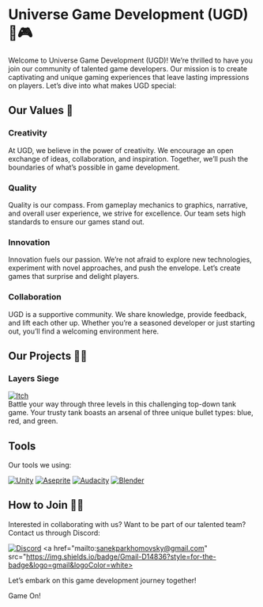 # Universe Game Development (UGD) 🌌🎮

Welcome to Universe Game Development (UGD)! We’re thrilled to have you join our community of talented game developers. Our mission is to create captivating and unique gaming experiences that leave lasting impressions on players. Let’s dive into what makes UGD special:

## Our Values 🌈

### Creativity
At UGD, we believe in the power of creativity. We encourage an open exchange of ideas, collaboration, and inspiration. Together, we’ll push the boundaries of what’s possible in game development.

### Quality
Quality is our compass. From gameplay mechanics to graphics, narrative, and overall user experience, we strive for excellence. Our team sets high standards to ensure our games stand out.

### Innovation
Innovation fuels our passion. We’re not afraid to explore new technologies, experiment with novel approaches, and push the envelope. Let’s create games that surprise and delight players.

### Collaboration
UGD is a supportive community. We share knowledge, provide feedback, and lift each other up. Whether you’re a seasoned developer or just starting out, you’ll find a welcoming environment here.

## Our Projects 👩‍💻

### Layers Siege
<a href="https://codewebweaver.itch.io/layer-siege"><img alt="Itch" src="https://img.shields.io/badge/Itch-%23FF0B34.svg?style=for-the-badge&logo=Itch.io&logoColor=white"></a>    
Battle your way through three levels in this challenging top-down tank game. Your trusty tank boasts an arsenal of three unique bullet types: blue, red, and green.

## Tools
Our tools we using:

<a href="https://learn.unity.com/u/6032447dedbc2a3b33a9628b/?tab=profile"><img alt="Unity" src="https://img.shields.io/badge/unity-%23000000.svg?style=for-the-badge&logo=unity&logoColor=white"></a>
<a href="https://aseprite.com/"><img alt="Aseprite" src="https://img.shields.io/badge/Aseprite-FFFFFF?style=for-the-badge&logo=Aseprite&logoColor=#7D929E"></a>
<a href="https://www.audacityteam.org/"><img alt="Audacity" src="https://img.shields.io/badge/Audacity-0000CC?style=for-the-badge&logo=audacity&logoColor=white"></a>
<a href="https://www.blender.org/"><img alt="Blender" src="https://img.shields.io/badge/blender-%23F5792A.svg?style=for-the-badge&logo=blender&logoColor=white"></a>

## How to Join 🧙‍♂️

Interested in collaborating with us? Want to be part of our talented team? 
Contact us through Discord: 

 <a href="https://discord.gg/EqHTPzFb"><img alt="Discord" src="https://img.shields.io/badge/Discord-7289DA?style=for-the-badge&logo=discord&logoColor=white"></a>
 <a href="mailto:sanekparkhomovsky@gmail.com" src="https://img.shields.io/badge/Gmail-D14836?style=for-the-badge&logo=gmail&logoColor=white></a>
 
Let’s embark on this game development journey together!

Game On!
